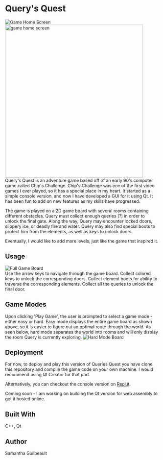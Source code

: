 # Query's Quest
![Game Home Screen](https://dl.dropboxusercontent.com/s/zopofphwmlurkrs/home_screen.png?dl=0)<br>
<img src="https://dl.dropboxusercontent.com/s/zopofphwmlurkrs/home_screen.png?dl=0" alt="game home screen" width="450" height="500"><br>
Query's Quest is an adventure game based off of an early 90's computer game called Chip's Challenge. Chip's Challenge was one of the first video games I ever played, so it has a special place in my heart. It started as a simple console version, and now I have developed a GUI for it using Qt. It has been fun to add on new features as my skills have progressed.

The game is played on a 2D game board with several rooms containing different obstacles. Query must collect enough queries (?) in order to unlock the final gate. Along the way, Query may encounter locked doors, slippery ice, or deadly fire and water. Query may also find special boots to protect him from the elements, as well as keys to unlock doors. 

Eventually, I would like to add more levels, just like the game that inspired it. 

## Usage
![Full Game Board](https://dl.dropboxusercontent.com/s/kj2co98mdwinrzp/full_board.png?dl=0)<br>
Use the arrow keys to navigate through the game board. 
Collect colored keys to unlock the corresponding doors.
Collect element boots for ability to traverse the corresponding elements.
Collect all the queries to unlock the final door.

## Game Modes
Upon clicking 'Play Game', the user is prompted to select a game mode - either easy or hard. Easy mode displays the entire game board as shown above, so it is easier to figure out an optimal route through the world. As seen below, hard mode separates the world into rooms and will only display the room Query is currently exploring.
![Hard Mode Board](https://dl.dropboxusercontent.com/s/diy5anc6cdnygmg/hard_mode.png?dl=0)<br>

## Deployment
For now, to deploy and play this version of Queries Quest you have clone this repository and compile the game code on your own machine. I would recommend using Qt Creator for that part.

Alternatively, you can checkout the console version on [Repl.it](https://repl.it/@sgilbo/Querys-Quest).

Coming soon - I am working on building the Qt version for web assembly to get it hosted online. 

## Built With
C++, Qt

## Author
Samantha Guilbeault
